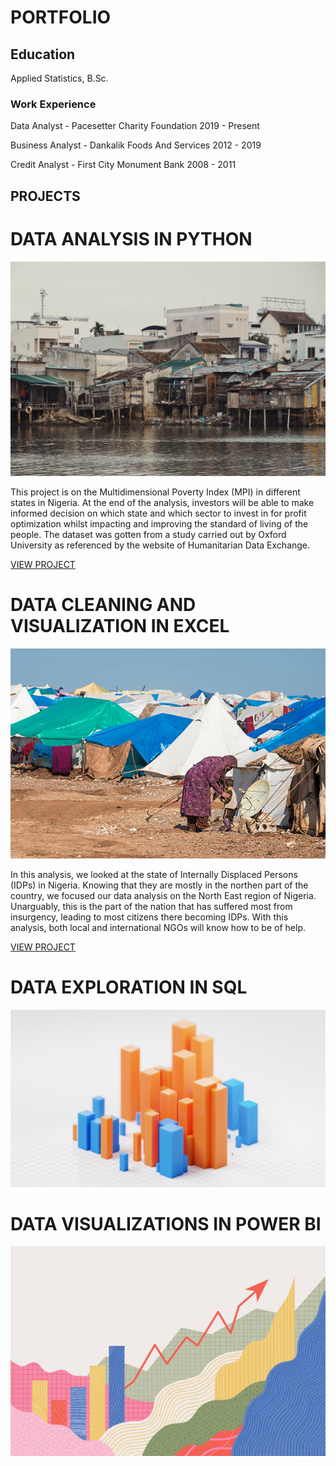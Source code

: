 # PORTFOLIO

## Education
Applied Statistics, B.Sc.

### Work Experience
Data Analyst - Pacesetter Charity Foundation   2019 - Present

Business Analyst - Dankalik Foods And Services   2012 - 2019

Credit Analyst - First City Monument Bank     2008 - 2011





## PROJECTS


# DATA ANALYSIS IN PYTHON
![](/images/mpi.jpg)

This project is on the Multidimensional Poverty Index (MPI) in different states in Nigeria. At the end of the analysis, investors will be able to make informed decision on which state and which sector to invest in for profit optimization whilst impacting and improving the standard of living of the people. The dataset was gotten from a study carried out by Oxford University as referenced by the website of Humanitarian Data Exchange.

[VIEW PROJECT](https://github.com/festclax/Data-Analysis/blob/main/Python/project1.ipynb)



# DATA CLEANING AND VISUALIZATION IN EXCEL
![](/images/idp.jpg)

In this analysis, we looked at the state of Internally Displaced Persons (IDPs) in Nigeria. Knowing that they are mostly in the northen part of the country, we focused our data analysis on the North East region of Nigeria. Unarguably, this is the part of the nation that has suffered most from insurgency, leading to most citizens there becoming IDPs. With this analysis, both local and international NGOs will know how to be of help.

[VIEW PROJECT](https://www.canva.com/design/DAFuOSLYW-4/B8he8DONOBHv7R0ig4woXQ/edit?ui=eyJHIjp7fX0)



# DATA EXPLORATION IN SQL
![](/images/sql.jpg)


# DATA VISUALIZATIONS IN POWER BI
![](/images/abc.jpg)
